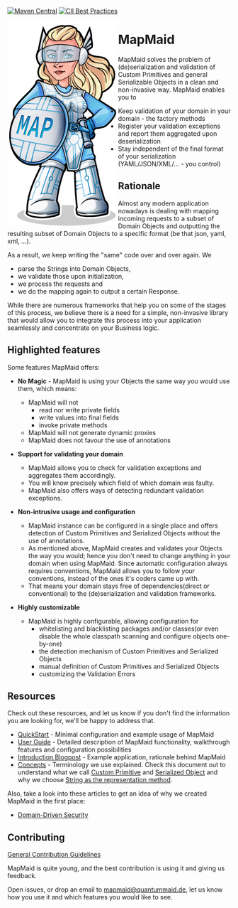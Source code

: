 [![Maven Central](https://maven-badges.herokuapp.com/maven-central/de.quantummaid.mapmaid/core/badge.svg)](https://maven-badges.herokuapp.com/maven-central/de.quantummaid.mapmaid/core)
[![CII Best Practices](https://bestpractices.coreinfrastructure.org/projects/2894/badge)](https://bestpractices.coreinfrastructure.org/projects/2894)

<img src="mapmaid_logo.png" align="left"/>

# MapMaid

MapMaid solves the problem of (de)serialization and validation of Custom Primitives and general Serializable Objects 
in a clean and non-invasive way. MapMaid enables you to 

* Keep validation of your domain in your domain - the factory methods
* Register your validation exceptions and report them aggregated upon deserialization
* Stay independent of the final format of your serialization (YAML/JSON/XML/... - you control)

## Rationale

Almost any modern application nowadays is dealing with mapping incoming requests to a subset of Domain Objects and 
outputting the resulting subset of Domain Objects to a specific format (be that json, yaml, xml, ...). 

As a result, we keep writing the "same" code over and over again. We 

* parse the Strings into Domain Objects, 
* we validate those upon initialization, 
* we process the requests and 
* we do the mapping again to output a certain Response.
 
While there are numerous frameworks that help you on some of the stages of this process, we believe there is a need for a simple,
 non-invasive library that would allow you to integrate this process into your application seamlessly and concentrate on 
 your Business logic.

## Highlighted features 
Some features MapMaid offers:

 -  **No Magic** - MapMaid is using your Objects the same way you would use them, which means:
    - MapMaid will not 
        - read nor write private fields
        - write values into final fields 
        - invoke private methods
    - MapMaid will not generate dynamic proxies
    - MapMaid does not favour the use of annotations
        
 - **Support for validating your domain**
    - MapMaid allows you to check for validation exceptions and aggregates them accordingly.
    - You will know precisely which field of which domain was faulty.
    - MapMaid also offers ways of detecting redundant validation exceptions.
 - **Non-intrusive usage and configuration** 
    - MapMaid instance can be configured in a single place and offers detection of Custom Primitives and Serialized 
        Objects without the use of annotations.
    - As mentioned above, MapMaid creates and validates your Objects the way you would; hence you don't need to change
    anything in your domain when using MapMaid. Since automatic configuration always requires conventions, MapMaid allows
    you to follow _your_ conventions, instead of the ones it's coders came up with.
    -  That means your domain stays free of dependencies(direct or conventional) to the (de)serialization and validation 
    frameworks.  
 - **Highly customizable** 
    - MapMaid is highly configurable, allowing configuration for 
        - whitelisting and blacklisting packages and/or classes(or even disable the whole classpath scanning and configure 
        objects one-by-one)
        - the detection mechanism of Custom Primitives and Serialized Objects
        - manual definition of Custom Primitives and Serialized Objects
        - customizing the Validation Errors

## Resources

Check out these resources, and let us know if you don't find the information you are looking for, 
we'll be happy to address that.

* [QuickStart](documentation/QuickStart.md) - Minimal configuration and example usage of MapMaid
* [User Guide](documentation/UserGuide.md) - Detailed description of MapMaid functionality, walkthrough features and configuration possibilities
* [Introduction Blogpost](https://github.com/quantummaid/mapmaid) - Example application, rationale behind MapMaid
* [Concepts](documentation/Concepts.md) - Terminology we use explained. Check this document out to understand what we call [Custom Primitive](documentation/Concepts.md#custom-primitives) and [Serialized Object](documentation/Concepts.md#serialized-objects) and why we choose [String as the representation method](documentation/Concepts.md#string-representation).

Also, take a look into these articles to get an idea of why we created MapMaid in the first place:

* [Domain-Driven Security](documentation/articles/DomainDrivenSecurity.md)

## Contributing

[General Contribution Guidelines](https://github.com/quantummaid/mapmaid/.github/blob/master/CONTRIBUTING.md)

MapMaid is quite young, and the best contribution is using it and giving us feedback.
 
Open issues, or drop an email to mapmaid@quantummaid.de, let us know how you use it and which features you would like to see.
